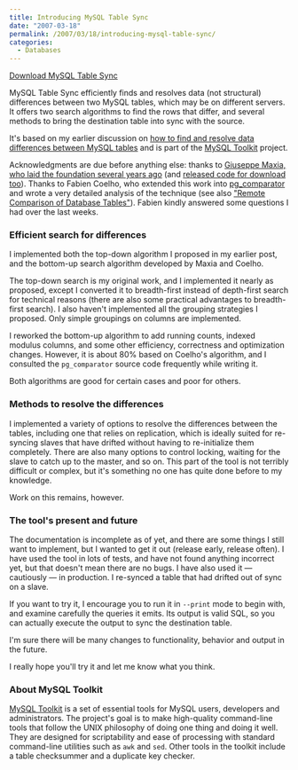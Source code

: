 ```yaml
---
title: Introducing MySQL Table Sync
date: "2007-03-18"
permalink: /2007/03/18/introducing-mysql-table-sync/
categories:
  - Databases
---
```

<p class="download">
  <a href="http://code.google.com/p/maatkit">Download MySQL Table Sync</a>
</p>

MySQL Table Sync efficiently finds and resolves data (not structural) differences between two MySQL tables, which may be on different servers. It offers two search algorithms to find the rows that differ, and several methods to bring the destination table into sync with the source.

It's based on my earlier discussion on [how to find and resolve data differences between MySQL tables][1] and is part of the [MySQL Toolkit][2] project.

Acknowledgments are due before anything else: thanks to [Giuseppe Maxia, who laid the foundation several years ago][3] (and [released code for download too][4]). Thanks to Fabien Coelho, who extended this work into [pg_comparator][5] and wrote a very detailed analysis of the technique (see also ["Remote Comparison of Database Tables"][6]). Fabien kindly answered some questions I had over the last weeks.

### Efficient search for differences

I implemented both the top-down algorithm I proposed in my earlier post, and the bottom-up search algorithm developed by Maxia and Coelho.

The top-down search is my original work, and I implemented it nearly as proposed, except I converted it to breadth-first instead of depth-first search for technical reasons (there are also some practical advantages to breadth-first search). I also haven't implemented all the grouping strategies I proposed. Only simple groupings on columns are implemented.

I reworked the bottom-up algorithm to add running counts, indexed modulus columns, and some other efficiency, correctness and optimization changes. However, it is about 80% based on Coelho's algorithm, and I consulted the `pg_comparator` source code frequently while writing it.

Both algorithms are good for certain cases and poor for others.

### Methods to resolve the differences

I implemented a variety of options to resolve the differences between the tables, including one that relies on replication, which is ideally suited for re-syncing slaves that have drifted without having to re-initialize them completely. There are also many options to control locking, waiting for the slave to catch up to the master, and so on. This part of the tool is not terribly difficult or complex, but it's something no one has quite done before to my knowledge.

Work on this remains, however.

### The tool's present and future

The documentation is incomplete as of yet, and there are some things I still want to implement, but I wanted to get it out (release early, release often). I have used the tool in lots of tests, and have not found anything incorrect yet, but that doesn't mean there are no bugs. I have also used it &#8212; cautiously &#8212; in production. I re-synced a table that had drifted out of sync on a slave.

If you want to try it, I encourage you to run it in `--print` mode to begin with, and examine carefully the queries it emits. Its output is valid SQL, so you can actually execute the output to sync the destination table.

I'm sure there will be many changes to functionality, behavior and output in the future.

I really hope you'll try it and let me know what you think.

### About MySQL Toolkit

[MySQL Toolkit][2] is a set of essential tools for MySQL users, developers and administrators. The project's goal is to make high-quality command-line tools that follow the UNIX philosophy of doing one thing and doing it well. They are designed for scriptability and ease of processing with standard command-line utilities such as `awk` and `sed`. Other tools in the toolkit include a table checksummer and a duplicate key checker.

 [1]: /blog/2007/03/05/an-algorithm-to-find-and-resolve-data-differences-between-mysql-tables/
 [2]: http://code.google.com/p/maatkit
 [3]: http://www.sysadminmag.com/articles/2004/0408/
 [4]: http://www.perlmonks.org/?node_id=381053
 [5]: http://www.coelho.net/pg_comparator/
 [6]: http://cri.ensmp.fr/classement/doc/A-375.pdf
